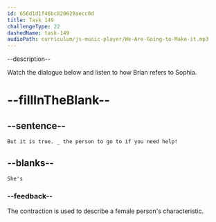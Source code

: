 ```yaml
---
id: 656d1d1f46bc820629aecc0d
title: Task 149
challengeType: 22
dashedName: task-149
audioPath: curriculum/js-music-player/We-Are-Going-to-Make-it.mp3
---
```


<!--
AUDIO REFERENCE:
Brian: But it is true. She's the person to go to if you need help, Tom!
-->

--description--

Watch the dialogue below and listen to how Brian refers to Sophia.

# --fillInTheBlank--

## --sentence--

`But it is true. _ the person to go to if you need help!`

## --blanks--

`She's`

### --feedback--

The contraction is used to describe a female person's characteristic.
